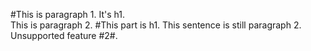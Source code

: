 #This is paragraph 1. It's h1.  
This is paragraph 2. #This part is h1.
This sentence is still paragraph 2. Unsupported feature #2#.